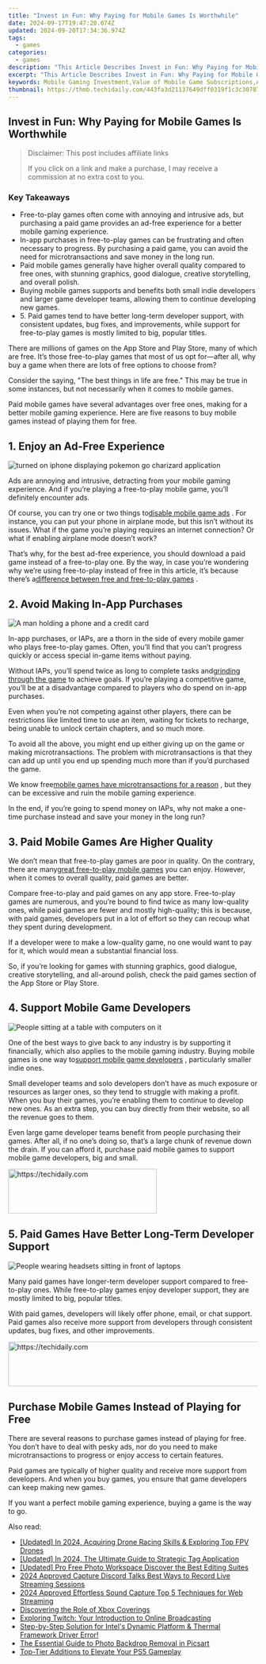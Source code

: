 ```yaml
---
title: "Invest in Fun: Why Paying for Mobile Games Is Worthwhile"
date: 2024-09-17T19:47:20.074Z
updated: 2024-09-20T17:34:36.974Z
tags:
  - games
categories:
  - games
description: "This Article Describes Invest in Fun: Why Paying for Mobile Games Is Worthwhile"
excerpt: "This Article Describes Invest in Fun: Why Paying for Mobile Games Is Worthwhile"
keywords: Mobile Gaming Investment,Value of Mobile Game Subscriptions,Affordable Fun with Mobile Games,Why Mobile Games Are Worth Spending Money On,Benefits of Mobile Gaming on Personal Finance,Cost Vs. Enjoyment,Long-Term Gains of Investing in Mobile Games
thumbnail: https://thmb.techidaily.com/443fa3d21137649dff0319f1c3c3070702e32a7b2f673e094959a8fdb4cdbd5b.jpg
---
```


## Invest in Fun: Why Paying for Mobile Games Is Worthwhile

>  Disclaimer: This post includes affiliate links
>
>  If you click on a link and make a purchase, I may receive a commission at no extra cost to you.
>

### Key Takeaways

* Free-to-play games often come with annoying and intrusive ads, but purchasing a paid game provides an ad-free experience for a better mobile gaming experience.
* In-app purchases in free-to-play games can be frustrating and often necessary to progress. By purchasing a paid game, you can avoid the need for microtransactions and save money in the long run.
* Paid mobile games generally have higher overall quality compared to free ones, with stunning graphics, good dialogue, creative storytelling, and overall polish.
* Buying mobile games supports and benefits both small indie developers and larger game developer teams, allowing them to continue developing new games.
* 5\. Paid games tend to have better long-term developer support, with consistent updates, bug fixes, and improvements, while support for free-to-play games is mostly limited to big, popular titles.

 There are millions of games on the App Store and Play Store, many of which are free. It’s those free-to-play games that most of us opt for—after all, why buy a game when there are lots of free options to choose from?

 Consider the saying, "The best things in life are free." This may be true in some instances, but not necessarily when it comes to mobile games.

 Paid mobile games have several advantages over free ones, making for a better mobile gaming experience. Here are five reasons to buy mobile games instead of playing them for free.

## 1\. Enjoy an Ad-Free Experience

![turned on iphone displaying pokemon go charizard application](https://static1.makeuseofimages.com/wordpress/wp-content/uploads/2023/08/turned-on-iphone-displaying-pokemon-go-charizard-application.jpg)

 Ads are annoying and intrusive, detracting from your mobile gaming experience. And if you’re playing a free-to-play mobile game, you’ll definitely encounter ads.

 Of course, you can try one or two things to[disable mobile game ads](https://www.makeuseof.com/tag/use-trick-disable-ads-mobile-games/) . For instance, you can put your phone in airplane mode, but this isn’t without its issues. What if the game you’re playing requires an internet connection? Or what if enabling airplane mode doesn’t work?

 That’s why, for the best ad-free experience, you should download a paid game instead of a free-to-play one. By the way, in case you’re wondering why we’re using free-to-play instead of free in this article, it’s because there’s a[difference between free and free-to-play games](https://www.makeuseof.com/free-games-vs-free-to-play-games/) .

## 2\. Avoid Making In-App Purchases

![A man holding a phone and a credit card](https://static1.makeuseofimages.com/wordpress/wp-content/uploads/2023/08/a-man-holding-a-phone-and-a-credit-card.jpg)

 In-app purchases, or IAPs, are a thorn in the side of every mobile gamer who plays free-to-play games. Often, you’ll find that you can’t progress quickly or access special in-game items without paying.

 Without IAPs, you’ll spend twice as long to complete tasks and[grinding through the game](https://www.makeuseof.com/grinding-video-games/) to achieve goals. If you’re playing a competitive game, you’ll be at a disadvantage compared to players who do spend on in-app purchases.

 Even when you’re not competing against other players, there can be restrictions like limited time to use an item, waiting for tickets to recharge, being unable to unlock certain chapters, and so much more.

 To avoid all the above, you might end up either giving up on the game or making microtransactions. The problem with microtransactions is that they can add up until you end up spending much more than if you’d purchased the game.

 We know free[mobile games have microtransactions for a reason](https://www.makeuseof.com/mobile-games-microtransactions-reasons-why/) , but they can be excessive and ruin the mobile gaming experience.

 In the end, if you’re going to spend money on IAPs, why not make a one-time purchase instead and save your money in the long run?

## 3\. Paid Mobile Games Are Higher Quality

 We don’t mean that free-to-play games are poor in quality. On the contrary, there are many[great free-to-play mobile games](https://www.makeuseof.com/mobile-games-you-can-enjoy-without-paying/) you can enjoy. However, when it comes to overall quality, paid games are better.

 Compare free-to-play and paid games on any app store. Free-to-play games are numerous, and you’re bound to find twice as many low-quality ones, while paid games are fewer and mostly high-quality; this is because, with paid games, developers put in a lot of effort so they can recoup what they spent during development.

 If a developer were to make a low-quality game, no one would want to pay for it, which would mean a substantial financial loss.

 So, if you’re looking for games with stunning graphics, good dialogue, creative storytelling, and all-around polish, check the paid games section of the App Store or Play Store.

## 4\. Support Mobile Game Developers

![People sitting at a table with computers on it](https://static1.makeuseofimages.com/wordpress/wp-content/uploads/2023/08/people-sitting-at-a-table-with-computers-on-it.jpg)

 One of the best ways to give back to any industry is by supporting it financially, which also applies to the mobile gaming industry. Buying mobile games is one way to[support mobile game developers](https://www.makeuseof.com/support-game-developers-without-microtransactions/) , particularly smaller indie ones.

 Small developer teams and solo developers don’t have as much exposure or resources as larger ones, so they tend to struggle with making a profit. When you buy their games, you’re enabling them to continue to develop new ones. As an extra step, you can buy directly from their website, so all the revenue goes to them.

 Even large game developer teams benefit from people purchasing their games. After all, if no one’s doing so, that’s a large chunk of revenue down the drain. If you can afford it, purchase paid mobile games to support mobile game developers, big and small.

<!-- affiliate ads begin -->
<a href="https://aligracehair.sjv.io/c/5597632/2080328/19272" target="_top" id="2080328">
  <img src="//a.impactradius-go.com/display-ad/19272-2080328" border="0" alt="https://techidaily.com" width="300" height="90"/>
</a>
<img height="0" width="0" src="https://aligracehair.sjv.io/i/5597632/2080328/19272" style="position:absolute;visibility:hidden;" border="0" />
<!-- affiliate ads end -->

## 5\. Paid Games Have Better Long-Term Developer Support

![People wearing headsets sitting in front of laptops](https://static1.makeuseofimages.com/wordpress/wp-content/uploads/2023/08/people-wearing-headsets-sitting-in-front-of-laptops.jpg)

 Many paid games have longer-term developer support compared to free-to-play ones. While free-to-play games enjoy developer support, they are mostly limited to big, popular titles.

 With paid games, developers will likely offer phone, email, or chat support. Paid games also receive more support from developers through consistent updates, bug fixes, and other improvements.

<!-- affiliate ads begin -->
<a href="https://bluettide.pxf.io/c/5597632/2141683/17092" target="_top" id="2141683">
  <img src="//a.impactradius-go.com/display-ad/17092-2141683" border="0" alt="https://techidaily.com" width="728" height="90"/>
</a>
<img height="0" width="0" src="https://bluettide.pxf.io/i/5597632/2141683/17092" style="position:absolute;visibility:hidden;" border="0" />
<!-- affiliate ads end -->

## Purchase Mobile Games Instead of Playing for Free

 There are several reasons to purchase games instead of playing for free. You don’t have to deal with pesky ads, nor do you need to make microtransactions to progress or enjoy access to certain features.

 Paid games are typically of higher quality and receive more support from developers. And when you buy games, you ensure that game developers can keep making new games.

 If you want a perfect mobile gaming experience, buying a game is the way to go.

<ins class="adsbygoogle"
     style="display:block"
     data-ad-format="autorelaxed"
     data-ad-client="ca-pub-7571918770474297"
     data-ad-slot="1223367746"></ins>

<ins class="adsbygoogle"
     style="display:block"
     data-ad-client="ca-pub-7571918770474297"
     data-ad-slot="8358498916"
     data-ad-format="auto"
     data-full-width-responsive="true"></ins>

<span class="atpl-alsoreadstyle">Also read:</span>
<div><ul>
<li><a href="https://fox-glue.techidaily.com/updated-in-2024-acquiring-drone-racing-skills-and-exploring-top-fpv-drones/"><u>[Updated] In 2024, Acquiring Drone Racing Skills & Exploring Top FPV Drones</u></a></li>
<li><a href="https://youtube-zero.techidaily.com/ed-in-2024-the-ultimate-guide-to-strategic-tag-application/"><u>[Updated] In 2024, The Ultimate Guide to Strategic Tag Application</u></a></li>
<li><a href="https://extra-skills.techidaily.com/updated-pro-free-photo-workspace-discover-the-best-editing-suites/"><u>[Updated] Pro Free Photo Workspace Discover the Best Editing Suites</u></a></li>
<li><a href="https://video-capture.techidaily.com/2024-approved-capture-discord-talks-best-ways-to-record-live-streaming-sessions/"><u>2024 Approved Capture Discord Talks Best Ways to Record Live Streaming Sessions</u></a></li>
<li><a href="https://video-capture.techidaily.com/2024-approved-effortless-sound-capture-top-5-techniques-for-web-streaming/"><u>2024 Approved Effortless Sound Capture Top 5 Techniques for Web Streaming</u></a></li>
<li><a href="https://games-able.techidaily.com/discovering-the-role-of-xbox-coverings/"><u>Discovering the Role of Xbox Coverings</u></a></li>
<li><a href="https://games-able.techidaily.com/exploring-twitch-your-introduction-to-online-broadcasting/"><u>Exploring Twitch: Your Introduction to Online Broadcasting</u></a></li>
<li><a href="https://hardware-updates.techidaily.com/1722963755523-step-by-step-solution-for-intels-dynamic-platform-and-thermal-framework-driver-error/"><u>Step-by-Step Solution for Intel's Dynamic Platform & Thermal Framework Driver Error!</u></a></li>
<li><a href="https://extra-tips.techidaily.com/the-essential-guide-to-photo-backdrop-removal-in-picsart/"><u>The Essential Guide to Photo Backdrop Removal in Picsart</u></a></li>
<li><a href="https://games-able.techidaily.com/top-tier-additions-to-elevate-your-ps5-gameplay/"><u>Top-Tier Additions to Elevate Your PS5 Gameplay</u></a></li>
</ul></div>

